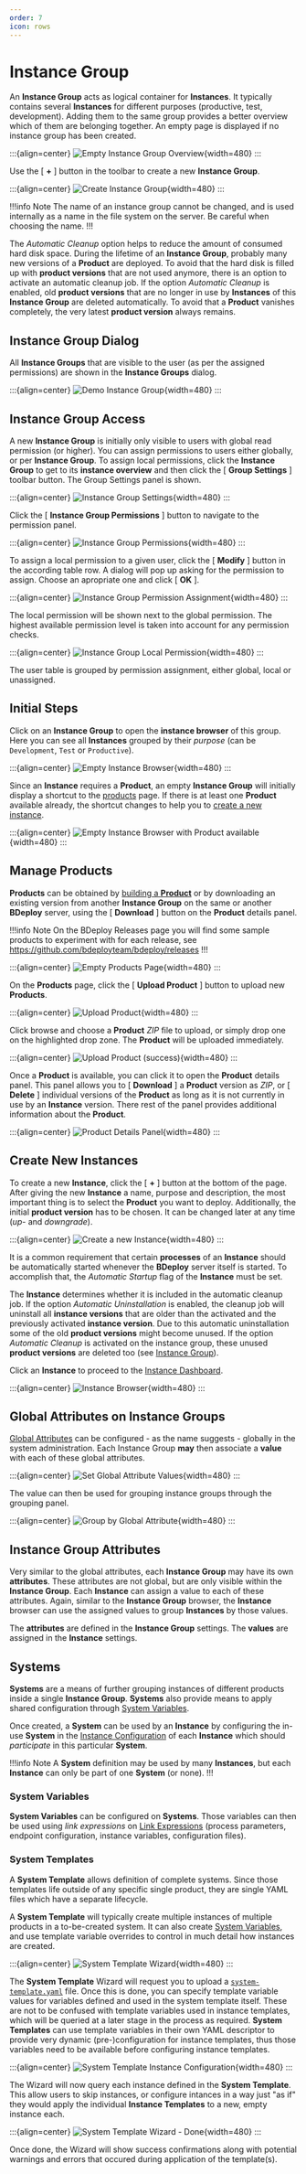 ```yaml
---
order: 7
icon: rows
---
```

# Instance Group

An **Instance Group** acts as logical container for **Instances**. It typically contains several **Instances** for different purposes (productive, test, development). Adding them to the same group provides a better overview which of them are belonging together. An empty page is displayed if no instance group has been created. 

:::{align=center}
![Empty Instance Group Overview](/images/Doc_EmptyGroups.png){width=480}
:::

Use the [ **+** ] button in the toolbar to create a new **Instance Group**.

:::{align=center}
![Create Instance Group](/images/Doc_AddGroupPanelFilled.png){width=480}
:::

!!!info Note
The name of an instance group cannot be changed, and is used internally as a name in the file system on the server. Be careful when choosing the name.
!!!

The _Automatic Cleanup_ option helps to reduce the amount of consumed hard disk space. During the lifetime of an **Instance Group**, probably many new versions of a **Product** are deployed. To avoid that the hard disk is filled up with **product versions** that are not used anymore, there is an option to activate an automatic cleanup job. If the option _Automatic Cleanup_ is enabled, old **product versions** that are no longer in use by **Instances** of this **Instance Group** are deleted automatically. To avoid that a **Product** vanishes completely, the very latest **product version** always remains.

## Instance Group Dialog

All **Instance Groups** that are visible to the user (as per the assigned permissions) are shown in the **Instance Groups** dialog.

:::{align=center}
![Demo Instance Group](/images/Doc_DemoGroup.png){width=480}
:::

## Instance Group Access

A new **Instance Group** is initially only visible to users with global read permission (or higher). You can assign permissions to users either globally, or per **Instance Group**. To assign local permissions, click the **Instance Group** to get to its **instance overview** and then click the [ **Group Settings** ] toolbar button. The Group Settings panel is shown.

:::{align=center}
![Instance Group Settings](/images/Doc_GroupSettings.png){width=480}
:::

Click the [ **Instance Group Permissions** ] button to navigate to the permission panel.

:::{align=center}
![Instance Group Permissions](/images/Doc_GroupPermGlobalOnly.png){width=480}
:::

To assign a local permission to a given user, click the [ **Modify** ] button in the according table row. A dialog will pop up asking for the permission to assign. Choose an apropriate one and click [ **OK** ].

:::{align=center}
![Instance Group Permission Assignment](/images/Doc_GroupPermSetWrite.png){width=480}
:::

The local permission will be shown next to the global permission. The highest available permission level is taken into account for any permission checks.

:::{align=center}
![Instance Group Local Permission](/images/Doc_GroupPermAssigned.png){width=480}
:::

The user table is grouped by permission assignment, either global, local or unassigned.

## Initial Steps

Click on an **Instance Group** to open the **instance browser** of this group. Here you can see all **Instances** grouped by their _purpose_ (can be `Development`, `Test` or `Productive`).

:::{align=center}
![Empty Instance Browser](/images/Doc_DemoInstancesEmpty.png){width=480}
:::

Since an **Instance** requires a **Product**, an empty **Instance Group** will initially display a shortcut to the [products](#manage-products) page. If there is at least one **Product** available already, the shortcut changes to help you to [create a new instance](#create-new-instances).

:::{align=center}
![Empty Instance Browser with Product available](/images/Doc_DemoInstancesNoInstance.png){width=480}
:::

## Manage Products

**Products** can be obtained by [building a **Product**](/power/product/#building-a-product) or by downloading an existing version from another **Instance Group** on the same or another **BDeploy** server, using the [ **Download** ] button on the **Product** details panel.

!!!info Note
On the BDeploy Releases page you will find some sample products to experiment with for each release, see https://github.com/bdeployteam/bdeploy/releases
!!!

:::{align=center}
![Empty Products Page](/images/Doc_ProductsEmpty.png){width=480}
:::

On the **Products** page, click the [ **Upload Product** ] button to upload new **Products**.

:::{align=center}
![Upload Product](/images/Doc_ProductsUploadPanel.png){width=480}
:::

Click browse and choose a **Product** _ZIP_ file to upload, or simply drop one on the highlighted drop zone. The **Product** will be uploaded immediately.

:::{align=center}
![Upload Product (success)](/images/Doc_ProductsUploadSuccess.png){width=480}
:::

Once a **Product** is available, you can click it to open the **Product** details panel. This panel allows you to [ **Download** ] a **Product** version as _ZIP_, or [ **Delete** ] individual versions of the **Product** as long as it is not currently in use by an **Instance** version. There rest of the panel provides additional information about the **Product**.

:::{align=center}
![Product Details Panel](/images/Doc_ProductDetailsPanel.png){width=480}
:::

## Create New Instances

To create a new **Instance**, click the [ **+** ] button at the bottom of the page. After giving the new **Instance** a name, purpose and description, the most important thing is to select the **Product** you want to deploy. Additionally, the initial **product version** has to be chosen. It can be changed later at any time (_up-_ and _downgrade_). 

:::{align=center}
![Create a new Instance](/images/Doc_InstanceAdd.png){width=480}
:::

It is a common requirement that certain **processes** of an **Instance** should be automatically started whenever the **BDeploy** server itself is started. To accomplish that, the _Automatic Startup_ flag of the **Instance** must be set. 

The **Instance** determines whether it is included in the automatic cleanup job. If the option _Automatic Uninstallation_ is enabled, the cleanup job will uninstall all **instance versions** that are older than the activated and the previously activated **instance version**. Due to this automatic uninstallation some of the old **product versions** might become unused. If the option _Automatic Cleanup_ is activated on the instance group, these unused **product versions** are deleted too (see [Instance Group](/user/instancegroup/#instance-group)).

Click an **Instance** to proceed to the [Instance Dashboard](/user/instance/#instance-dashboard).

:::{align=center}
![Instance Browser](/images/Doc_DemoInstance.png){width=480}
:::

## Global Attributes on Instance Groups

[Global Attributes](/experts/system/#global-attributes) can be configured - as the name suggests - globally in the system administration. Each Instance Group **may** then associate a **value** with each of these global attributes.

:::{align=center}
![Set Global Attribute Values](/images/Doc_SetGlobalAttributeValue.png){width=480}
:::

The value can then be used for grouping instance groups through the grouping panel.

:::{align=center}
![Group by Global Attribute](/images/Doc_GroupingPanel.png){width=480}
:::

## Instance Group Attributes

Very similar to the global attributes, each **Instance Group** may have its own **attributes**. These attributes are not global, but are only visible within the **Instance Group**. Each **Instance** can assign a value to each of these attributes. Again, similar to the **Instance Group** browser, the **Instance** browser can use the assigned values to group **Instances** by those values.

The **attributes** are defined in the **Instance Group** settings. The **values** are assigned in the **Instance** settings.

## Systems

**Systems** are a means of further grouping instances of different products inside a single **Instance Group**. **Systems** also provide means to apply shared configuration through [System Variables](/user/instancegroup/#system-variables).

Once created, a **System** can be used by an **Instance** by configuring the in-use **System** in the [Instance Configuration](/user/instance/#instance-configuration) of each **Instance** which should _participate_ in this particular **System**.

!!!info Note
A **System** definition may be used by many **Instances**, but each **Instance** can only be part of one **System** (or none).
!!!

### System Variables

**System Variables** can be configured on **Systems**. Those variables can then be used using _link expressions_ on [Link Expressions](/user/instance/#link-expressions) (process parameters, endpoint configuration, instance variables, configuration files).

### System Templates

A **System Template** allows definition of complete systems. Since those templates life outside of any specific single product, they are single YAML files which have a separate lifecycle.

A **System Template** will typically create multiple instances of multiple products in a to-be-created system. It can also create [System Variables](/user/instancegroup/#system-variables), and use template variable overrides to control in much detail how instances are created.

:::{align=center}
![System Template Wizard](/images/Doc_SystemTemplate_Wizard.png){width=480}
:::

The **System Template** Wizard will request you to upload a [`system-template.yaml`](/power/product/#system-templateyaml) file. Once this is done, you can specify template variable values for variables defined and used in the system template itself. These are not to be confused with template variables used in instance templates, which will be queried at a later stage in the process as required. **System Templates** can use template variables in their own YAML descriptor to provide very dynamic (pre-)configuration for instance templates, thus those variables need to be available before configuring instance templates.

:::{align=center}
![System Template Instance Configuration](/images/Doc_SystemTemplate_InstanceTemplates.png){width=480}
:::

The Wizard will now query each instance defined in the **System Template**. This allow users to skip instances, or configure intances in a way just "as if" they would apply the individual **Instance Templates** to a new, empty instance each.

:::{align=center}
![System Template Wizard - Done](/images/Doc_SystemTemplate_Done.png){width=480}
:::

Once done, the Wizard will show success confirmations along with potential warnings and errors that occured during application of the template(s).
